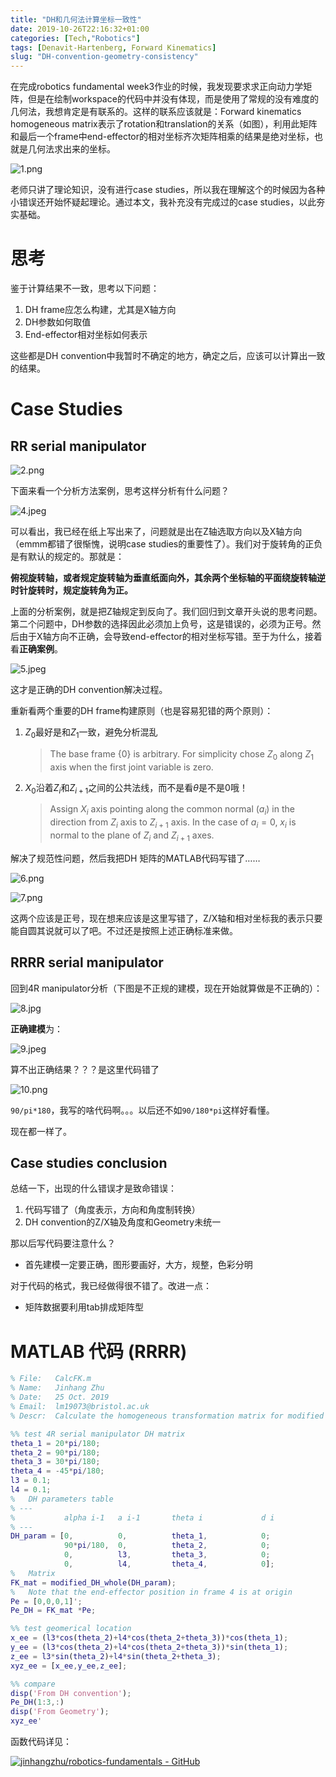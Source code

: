 ```yaml
---
title: "DH和几何法计算坐标一致性"
date: 2019-10-26T22:16:32+01:00
categories: [Tech,"Robotics"]
tags: [Denavit-Hartenberg, Forward Kinematics]
slug: "DH-convention-geometry-consistency"
---
```


在完成robotics fundamental week3作业的时候，我发现要求求正向动力学矩阵，但是在绘制workspace的代码中并没有体现，而是使用了常规的没有难度的几何法，我想肯定是有联系的。<!--more-->这样的联系应该就是：Forward kinematics homogeneous matrix表示了rotation和translation的关系（如图），利用此矩阵和最后一个frame中end-effector的相对坐标齐次矩阵相乘的结果是绝对坐标，也就是几何法求出来的坐标。

![1.png](https://i.loli.net/2019/10/26/yXfdnMc8GlEHLPb.png)

老师只讲了理论知识，没有进行case studies，所以我在理解这个的时候因为各种小错误还开始怀疑起理论。通过本文，我补充没有完成过的case studies，以此夯实基础。

# 思考

鉴于计算结果不一致，思考以下问题：

1. DH frame应怎么构建，尤其是X轴方向
2. DH参数如何取值
3. End-effector相对坐标如何表示

这些都是DH convention中我暂时不确定的地方，确定之后，应该可以计算出一致的结果。

# Case Studies

## RR serial manipulator

![2.png](https://i.loli.net/2019/10/26/G7JvRdMeBpj2a9X.png)

下面来看一个分析方法案例，思考这样分析有什么问题？

![4.jpeg](https://i.loli.net/2019/10/26/fMB2ZqVEu764za9.jpg)

可以看出，我已经在纸上写出来了，问题就是出在Z轴选取方向以及X轴方向（emmm都错了很惭愧，说明case studies的重要性了）。我们对于旋转角的正负是有默认的规定的。那就是：

**俯视旋转轴，或者规定旋转轴为垂直纸面向外，其余两个坐标轴的平面绕旋转轴逆时针旋转时，规定旋转角为正。**

上面的分析案例，就是把Z轴规定到反向了。我们回归到文章开头说的思考问题。第二个问题中，DH参数的选择因此必须加上负号，这是错误的，必须为正号。然后由于X轴方向不正确，会导致end-effector的相对坐标写错。至于为什么，接着看**正确案例**。

![5.jpeg](https://i.loli.net/2019/10/26/pBYQOjWUgKmtbxP.jpg)

这才是正确的DH convention解决过程。

重新看两个重要的DH frame构建原则（也是容易犯错的两个原则）：

1. $Z_0$最好是和$Z_1$一致，避免分析混乱

   > The base frame {0} is arbitrary. For simplicity chose $Z_0$ along $Z_1$ axis when the first joint variable is zero.

2. $X_0$沿着$Z_i$和$Z_{i+1}$之间的公共法线，而不是看$\theta$是不是0哦！

   > Assign $X_i$ axis pointing along the common normal ($a_i$) in the direction from $Z_i$ axis to $Z_{i+1}$ axis. In the case of $a_i=0$, $x_i$ is normal to the plane of $Z_i$ and $Z_{i+1}$ axes.

解决了规范性问题，然后我把DH 矩阵的MATLAB代码写错了……

![6.png](https://i.loli.net/2019/10/26/weoMhNFtlCvc3GD.png)

![7.png](https://i.loli.net/2019/10/26/gKhYe98HxoLV2dO.png)

这两个应该是正号，现在想来应该是这里写错了，Z/X轴和相对坐标我的表示只要能自圆其说就可以了吧。不过还是按照上述正确标准来做。

## RRRR serial manipulator

回到4R manipulator分析（下图是不正规的建模，现在开始就算做是不正确的）：

![8.jpg](https://i.loli.net/2019/10/26/Yw3WCjOBSupmh47.jpg)

**正确建模**为：

![9.jpeg](https://i.loli.net/2019/10/26/XdIexJb2KSmjfHw.png)

算不出正确结果？？？是这里代码错了

![10.png](https://i.loli.net/2019/10/26/vuqMnAG1U9XeQjt.png)

`90/pi*180`，我写的啥代码啊。。。以后还不如`90/180*pi`这样好看懂。

现在都一样了。

## Case studies conclusion

总结一下，出现的什么错误才是致命错误：

1. 代码写错了（角度表示，方向和角度制转换）
2. DH convention的Z/X轴及角度和Geometry未统一

那以后写代码要注意什么？

- 首先建模一定要正确，图形要画好，大方，规整，色彩分明

对于代码的格式，我已经做得很不错了。改进一点：

- 矩阵数据要利用tab排成矩阵型

# MATLAB 代码 (RRRR)

```matlab
% File:   CalcFK.m
% Name:   Jinhang Zhu
% Date:   25 Oct. 2019
% Email:  lm19073@bristol.ac.uk
% Descr:  Calculate the homogeneous transformation matrix for modified DH convention.

%% test 4R serial manipulator DH matrix
theta_1 = 20*pi/180;
theta_2 = 90*pi/180;
theta_3 = 30*pi/180;
theta_4 = -45*pi/180;
l3 = 0.1;
l4 = 0.1;
%   DH parameters table
% ---
%           alpha i-1   a i-1       theta i             d i
% ---
DH_param = [0,          0,          theta_1,            0;
            90*pi/180,  0,          theta_2,            0;
            0,          l3,         theta_3,            0;
            0,          l4,         theta_4,            0];
%   Matrix
FK_mat = modified_DH_whole(DH_param);
%   Note that the end-effector position in frame 4 is at origin
Pe = [0,0,0,1]'; 
Pe_DH = FK_mat *Pe;

%% test geomerical location
x_ee = (l3*cos(theta_2)+l4*cos(theta_2+theta_3))*cos(theta_1);
y_ee = (l3*cos(theta_2)+l4*cos(theta_2+theta_3))*sin(theta_1);
z_ee = l3*sin(theta_2)+l4*sin(theta_2+theta_3);
xyz_ee = [x_ee,y_ee,z_ee];

%% compare
disp('From DH convention');
Pe_DH(1:3,:)
disp('From Geometry');
xyz_ee'
```

函数代码详见：

[![jinhangzhu/robotics-fundamentals - GitHub](https://gh-card.dev/repos/jinhangzhu/robotics-fundamentals.svg)](https://github.com/jinhangzhu/robotics-fundamentals)